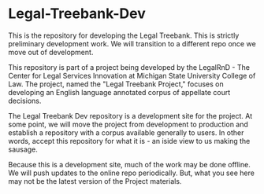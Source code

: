 # Legal-Treebank-Dev
This is the repository for developing the Legal Treebank. This is strictly preliminary development work. We will transition to a different repo once we move out of development.

This repository is part of a project being developed by the LegalRnD - The Center for Legal Services Innovation at Michigan State University College of Law. The project, named the "Legal Treebank Project," focuses on developing an English language annotated corpus of appellate court decisions. 

The Legal Treebank Dev repository is a development site for the project. At some point, we will move the project from development to production and establish a repository with a corpus available generally to users. In other words, accept this repository for what it is - an iside view to us making the sausage.

Because this is a development site, much of the work may be done offline. We will push updates to the online repo periodically. But, what you see here may not be the latest version of the Project materials. 
